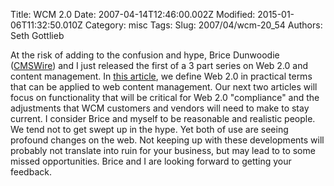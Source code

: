 Title: WCM 2.0
Date: 2007-04-14T12:46:00.002Z
Modified: 2015-01-06T11:32:50.010Z
Category: misc
Tags: 
Slug: 2007/04/wcm-20_54
Authors: Seth Gottlieb

At the risk of adding to the confusion and hype, Brice Dunwoodie ([CMSWire](http://www.cmswire.com)) and I just released the first of a 3 part series on Web 2.0 and content management.  In [this article](http://www.cmswire.com/tgo/?id=001187), we define Web 2.0 in practical terms that can be applied to web content management.  Our next two articles will focus on functionality that will be critical for Web 2.0 "compliance" and the adjustments that WCM customers and vendors will need to make to stay current.  I consider Brice and myself to be reasonable and realistic people.  We tend not to get swept up in the hype.  Yet both of use are seeing profound changes on the web.  Not keeping up with these developments will probably not translate into ruin for your business, but may lead to to some missed opportunities.  Brice and I are looking forward to getting your feedback.
